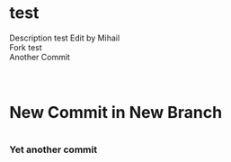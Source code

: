 # test
Description test Edit by Mihail
<br>Fork test
<br>Another Commit

<h1><br>New Commit in New Branch<h1>
  
  <h3> Yet another commit </h3>
